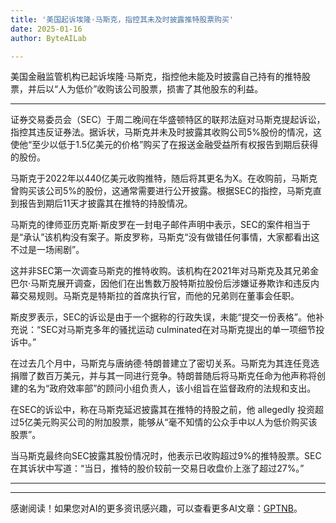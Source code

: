 ```yaml
---
title: '美国起诉埃隆·马斯克，指控其未及时披露推特股票购买'
date: 2025-01-16
author: ByteAILab

---
```


美国金融监管机构已起诉埃隆·马斯克，指控他未能及时披露自己持有的推特股票，并后以“人为低价”收购该公司股票，损害了其他股东的利益。

---
证券交易委员会（SEC）于周二晚间在华盛顿特区的联邦法庭对马斯克提起诉讼，指控其违反证券法。据诉状，马斯克并未及时披露其收购公司5%股份的情况，这使他“至少以低于1.5亿美元的价格”购买了在报送金融受益所有权报告到期后获得的股份。

马斯克于2022年以440亿美元收购推特，随后将其更名为X。在收购前，马斯克曾购买该公司5%的股份，这通常需要进行公开披露。根据SEC的指控，马斯克直到报告到期后11天才披露其在推特的持股情况。

马斯克的律师亚历克斯·斯皮罗在一封电子邮件声明中表示，SEC的案件相当于是“承认”该机构没有案子。斯皮罗称，马斯克“没有做错任何事情，大家都看出这不过是一场闹剧”。

这并非SEC第一次调查马斯克的推特收购。该机构在2021年对马斯克及其兄弟金巴尔·马斯克展开调查，因他们在出售数万股特斯拉股份后涉嫌证券欺诈和违反内幕交易规则。马斯克是特斯拉的首席执行官，而他的兄弟则在董事会任职。

斯皮罗表示，SEC的诉讼是由于一个据称的行政失误，未能“提交一份表格”。他补充说：“SEC对马斯克多年的骚扰运动 culminated在对马斯克提出的单一项细节投诉中。”

在过去几个月中，马斯克与唐纳德·特朗普建立了密切关系。马斯克为其连任竞选捐赠了数百万美元，并与其一同进行竞争。特朗普随后将马斯克任命为他声称将创建的名为“政府效率部”的顾问小组负责人，该小组旨在监督政府的法规和支出。

在SEC的诉讼中，称在马斯克延迟披露其在推特的持股之前，他 allegedly 投资超过5亿美元购买公司的附加股票，能够从“毫不知情的公众手中以人为低价购买该股票”。

当马斯克最终向SEC披露其股份情况时，他表示已收购超过9%的推特股票。SEC在其诉状中写道：“当日，推特的股价较前一交易日收盘价上涨了超过27%。”

---
---
感谢阅读！如果您对AI的更多资讯感兴趣，可以查看更多AI文章：[GPTNB](https://gptnb.com)。